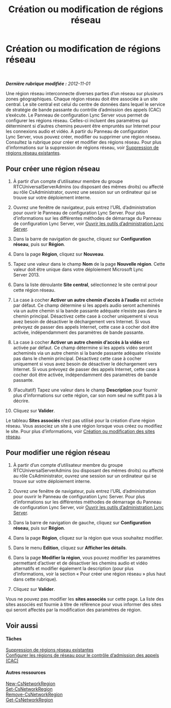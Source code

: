 ﻿---
title: Création ou modification de régions réseau
TOCTitle: Création ou modification de régions réseau
ms:assetid: bd08bb66-5976-4ece-b45c-7de19569f814
ms:mtpsurl: https://technet.microsoft.com/fr-fr/library/Gg182579(v=OCS.15)
ms:contentKeyID: 49298667
ms.date: 05/20/2016
mtps_version: v=OCS.15
ms.translationtype: HT
---

# Création ou modification de régions réseau

 

_**Dernière rubrique modifiée :** 2012-11-01_

Une région réseau interconnecte diverses parties d’un réseau sur plusieurs zones géographiques. Chaque région réseau doit être associée à un site central. Le site central est celui du centre de données dans lequel le service de stratégie de bande passante du contrôle d’admission des appels (CAC) s’exécute. Le Panneau de configuration Lync Server vous permet de configurer les régions réseau. Celles-ci incluent des paramètres qui déterminent si d’autres chemins peuvent être empruntés sur Internet pour les connexions audio et vidéo. À partir du Panneau de configuration Lync Server, vous pouvez créer, modifier ou supprimer une région réseau. Consultez la rubrique pour créer et modifier des régions réseau. Pour plus d’informations sur la suppression de régions réseau, voir [Suppression de régions réseau existantes](lync-server-2013-deleting-existing-network-regions.md).

## Pour créer une région réseau

1.  À partir d’un compte d’utilisateur membre du groupe RTCUniversalServerAdmins (ou disposant des mêmes droits) ou affecté au rôle CsAdministrator, ouvrez une session sur un ordinateur qui se trouve sur votre déploiement interne.

2.  Ouvrez une fenêtre de navigateur, puis entrez l’URL d’administration pour ouvrir le Panneau de configuration Lync Server. Pour plus d’informations sur les différentes méthodes de démarrage du Panneau de configuration Lync Server, voir [Ouvrir les outils d’administration Lync Server](lync-server-2013-open-lync-server-administrative-tools.md).

3.  Dans la barre de navigation de gauche, cliquez sur **Configuration réseau**, puis sur **Région**.

4.  Dans la page **Région**, cliquez sur **Nouveau**.

5.  Tapez une valeur dans le champ **Nom** de la page **Nouvelle région**. Cette valeur doit être unique dans votre déploiement Microsoft Lync Server 2013.

6.  Dans la liste déroulante **Site central**, sélectionnez le site central pour cette région réseau.

7.  La case à cocher **Activer un autre chemin d’accès à l’audio** est activée par défaut. Ce champ détermine si les appels audio seront acheminés via un autre chemin si la bande passante adéquate n’existe pas dans le chemin principal. Désactivez cette case à cocher uniquement si vous avez besoin de désactiver le déchargement vers Internet. Si vous prévoyez de passer des appels Internet, cette case à cocher doit être activée, indépendamment des paramètres de bande passante.

8.  La case à cocher **Activer un autre chemin d’accès à la vidéo** est activée par défaut. Ce champ détermine si les appels vidéo seront acheminés via un autre chemin si la bande passante adéquate n’existe pas dans le chemin principal. Désactivez cette case à cocher uniquement si vous avez besoin de désactiver le déchargement vers Internet. Si vous prévoyez de passer des appels Internet, cette case à cocher doit être activée, indépendamment des paramètres de bande passante.

9.  (Facultatif) Tapez une valeur dans le champ **Description** pour fournir plus d’informations sur cette région, car son nom seul ne suffit pas à la décrire.

10. Cliquez sur **Valider**.

Le tableau **Sites associés** n’est pas utilisé pour la création d’une région réseau. Vous associez un site à une région lorsque vous créez ou modifiez le site. Pour plus d’informations, voir [Création ou modification des sites réseau](lync-server-2013-creating-or-modifying-network-sites.md).

## Pour modifier une région réseau

1.  À partir d’un compte d’utilisateur membre du groupe RTCUniversalServerAdmins (ou disposant des mêmes droits) ou affecté au rôle CsAdministrator, ouvrez une session sur un ordinateur qui se trouve sur votre déploiement interne.

2.  Ouvrez une fenêtre de navigateur, puis entrez l’URL d’administration pour ouvrir le Panneau de configuration Lync Server. Pour plus d’informations sur les différentes méthodes de démarrage du Panneau de configuration Lync Server, voir [Ouvrir les outils d’administration Lync Server](lync-server-2013-open-lync-server-administrative-tools.md).

3.  Dans la barre de navigation de gauche, cliquez sur **Configuration réseau**, puis sur **Région**.

4.  Dans la page **Région**, cliquez sur la région que vous souhaitez modifier.

5.  Dans le menu **Edition**, cliquez sur **Afficher les détails**.

6.  Dans la page **Modifier la région**, vous pouvez modifier les paramètres permettant d’activer et de désactiver les chemins audio et vidéo alternatifs et modifier également la description (pour plus d’informations, voir la section « Pour créer une région réseau » plus haut dans cette rubrique).

7.  Cliquez sur **Valider**.

Vous ne pouvez pas modifier les **sites associés** sur cette page. La liste des sites associés est fournie à titre de référence pour vous informer des sites qui seront affectés par la modification des paramètres de région.

## Voir aussi

#### Tâches

[Suppression de régions réseau existantes](lync-server-2013-deleting-existing-network-regions.md)  
[Configurer les régions de réseau pour le contrôle d’admission des appels (CAC)](lync-server-2013-configure-network-regions-for-cac.md)  

#### Autres ressources

[New-CsNetworkRegion](new-csnetworkregion.md)  
[Set-CsNetworkRegion](set-csnetworkregion.md)  
[Remove-CsNetworkRegion](remove-csnetworkregion.md)  
[Get-CsNetworkRegion](get-csnetworkregion.md)

